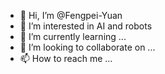 - 👋 Hi, I’m @Fengpei-Yuan
- 👀 I’m interested in AI and robots
- 🌱 I’m currently learning ...
- 💞️ I’m looking to collaborate on ...
- 📫 How to reach me ...

<!---
Fengpei-Yuan/Fengpei-Yuan is a ✨ special ✨ repository because its `README.md` (this file) appears on your GitHub profile.
You can click the Preview link to take a look at your changes.
--->
